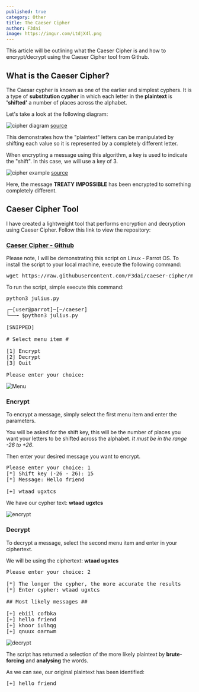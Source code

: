 ```yaml
---
published: true
category: Other
title: The Caeser Cipher
author: F3dai
image: https://imgur.com/LtdjX4l.png
---
```

This article will be outlining what the Caeser Cipher is and how to encrypt/decrypt using the Caeser Cipher tool from Github.

## What is the Caeser Cipher?

The Caesar cypher is known as one of the earlier and simplest cyphers. It is a type of **substitution cypher** in which each letter in the **plaintext** is **'shifted'** a number of places across the alphabet. 

Let's take a look at the following diagram:

![cipher diagram](https://upload.wikimedia.org/wikipedia/commons/thumb/4/4a/Caesar_cipher_left_shift_of_3.svg/1200px-Caesar_cipher_left_shift_of_3.svg.png)
[source](https://en.wikipedia.org/wiki/Caesar_cipher)

This demonstrates how the "plaintext" letters can be manipulated by shifting each value so it is represented by a completely different letter.

When encrypting a message using this algorithm, a key is used to indicate the "shift". In this case, we will use a key of 3.

![cipher example](https://camo.githubusercontent.com/b74e7a81cbde201cad7f91ca0c5423d83bf24641/68747470733a2f2f6e696b68696c6d6163686368612e66696c65732e776f726470726573732e636f6d2f323031352f30392f6361657361722d6369706865722e6a7067)
[source](https://github.com/rickdaalhuizen90/caesar-cipher)

Here, the message **TREATY IMPOSSIBLE** has been encrypted to something completely different.

## Caeser Cipher Tool

I have created a lightweight tool that performs encryption and decryption using Caeser Cipher. Follow this link to view the repository:

### [Caeser Cipher - Github](https://github.com/F3dai/caeser-cipher)

Please note, I will be demonstrating this script on Linux - Parrot OS. To install the script to your local machine, execute the following command:

<pre>wget https://raw.githubusercontent.com/F3dai/caeser-cipher/master/julius.py</pre>

To run the script, simple execute this command:

<pre>python3 julius.py</pre>

<pre>┌─[user@parrot]─[~/caeser]
└──╼ $python3 julius.py 

[SNIPPED]

# Select menu item #

[1] Encrypt
[2] Decrypt
[3] Quit

Please enter your choice:</pre>

![Menu](https://imgur.com/LtdjX4l.png)

### Encrypt

To encrypt a message, simply select the first menu item and enter the parameters.

You will be asked for the shift key, this will be the number of places you want your letters to be shifted across the alphabet. _It must be in the range -26 to +26_.

Then enter your desired message you want to encrypt.

<pre>Please enter your choice: 1
[*] Shift key (-26 - 26): 15
[*] Message: Hello friend

[+] wtaad ugxtcs</pre>

We have our cypher text: **wtaad ugxtcs**

![encrypt](https://imgur.com/9qS0Gyp.png)

### Decrypt

To decrypt a message, select the second menu item and enter in your ciphertext.

We will be using the ciphertext: **wtaad ugxtcs**

<pre>Please enter your choice: 2

[*] The longer the cypher, the more accurate the results
[*] Enter cypher: wtaad ugxtcs

## Most likely messages ##

[+] ebiil cofbka
[+] hello friend
[+] khoor iulhqg
[+] qnuux oarnwm</pre>

![decrypt](https://imgur.com/9qS0Gyp.png)

The script has returned a selection of the more likely plaintext by **brute-forcing** and **analysing** the words. 

As we can see, our original plaintext has been identified:

<pre>[+] hello friend</pre>

